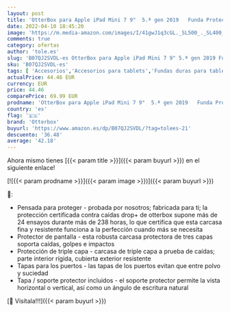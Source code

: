 ```yaml
---
layout: post
title: 'OtterBox para Apple iPad Mini 7 9"  5.ª gen 2019   Funda Protectora Rugerizada Superior  Defender Series  Negro'
date: 2022-04-10 18:45:20
image: 'https://m.media-amazon.com/images/I/41gwJ1q3cGL._SL500_._SL400_.jpg'
comments: true
category: ofertas
author: 'tole.es'
slug: 'B07QJ2SVDL-es OtterBox para Apple iPad Mini 7 9" 5.ª gen 2019 Funda...'
sku: 'B07QJ2SVDL-es'
tags: [ 'Accesorios','Accesorios para tablets','Fundas duras para tablets','Fundas para tablets','Informática','apple','ipad','otterbox', ]
actualPrice: 44.46 EUR
currency: EUR
price: 44.46
comparePrice: 69.99 EUR
prodname: 'OtterBox para Apple iPad Mini 7 9"  5.ª gen 2019   Funda Protectora Rugerizada Superior  Defender Series  Negro'
country: 'es'
flag: '🇪🇸'
brand: 'Otterbox'
buyurl: 'https://www.amazon.es/dp/B07QJ2SVDL/?tag=tolees-21'
descuento: '36.48'
average: '42.18'
---
```


Ahora mismo tienes [{{< param title >}}]({{< param buyurl >}}) en el siguiente enlace!

[![{{< param prodname >}}]({{< param image >}})]({{< param buyurl >}})

🔎:

- Pensada para proteger - probada por nosotros; fabricada para ti; la protección certificada contra caídas drop+ de otterbox supone más de 24 ensayos durante más de 238 horas, lo que certifica que esta carcasa fina y resistente funciona a la perfección cuando más se necesita
- Protector de pantalla - esta robusta carcasa protectora de tres capas soporta caídas, golpes e impactos
- Protección de triple capa - carcasa de triple capa a prueba de caídas; parte interior rígida, cubierta exterior resistente
- Tapas para los puertos - las tapas de los puertos evitan que entre polvo y suciedad
- Tapa / soporte protector incluidos - el soporte protector permite la vista horizontal o vertical, así como un ángulo de escritura natural

[🛒 Visítala!!!]({{< param buyurl >}})
